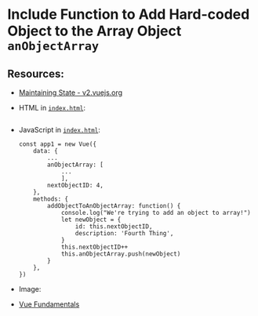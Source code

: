 # Include Function to Add Hard-coded Object to the Array Object `anObjectArray`

## Resources:

* [Maintaining State - v2.vuejs.org](https://v2.vuejs.org/v2/guide/list.html#Maintaining-State)

* HTML in [`index.html`](./index.html):
    ```

    ```

* JavaScript in [`index.html`](./index.html):
    ```
    const app1 = new Vue({
        data: {
            ...
            anObjectArray: [
                ...
                ],
            nextObjectID: 4,
        },
        methods: {
            addObjectToAnObjectArray: function() {
                console.log("We're trying to add an object to array!")
                let newObject = {
                    id: this.nextObjectID,
                    description: 'Fourth Thing',
                }
                this.nextObjectID++
                this.anObjectArray.push(newObject)
            }
        },
    })
    ```

* Image:


* [Vue Fundamentals](../README.md)